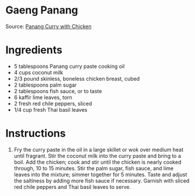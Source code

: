# Gaeng Panang

Source: [Panang Curry with Chicken](http://allrecipes.com/recipe/213947/panang-curry-with-chicken/)

# Ingredients
* 5 tablespoons Panang curry paste cooking oil
* 4 cups coconut milk
* 2/3 pound skinless, boneless chicken breast, cubed
* 2 tablespoons palm sugar
* 2 tablespoons fish sauce, or to taste
* 6 kaffir lime leaves, torn
* 2 fresh red chile peppers, sliced
* 1/4 cup fresh Thai basil leaves

# Instructions
1. Fry the curry paste in the oil in a large skillet or wok over medium heat until fragrant. Stir the coconut milk into the curry paste and bring to a boil. Add the chicken; cook and stir until the chicken is nearly cooked through, 10 to 15 minutes. Stir the palm sugar, fish sauce, and lime leaves into the mixture; simmer together for 5 minutes. Taste and adjust the saltiness by adding more fish sauce if necessary. Garnish with sliced red chile peppers and Thai basil leaves to serve.
